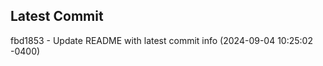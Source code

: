 
## Latest Commit
fbd1853 - Update README with latest commit info (2024-09-04 10:25:02 -0400) <Yunxi-Zhou>
